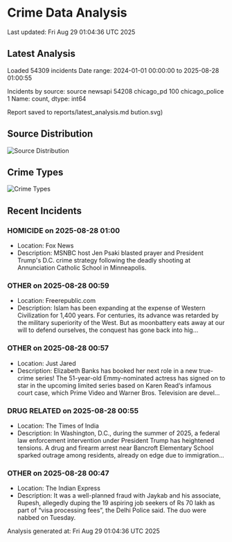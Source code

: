 # Crime Data Analysis
Last updated: Fri Aug 29 01:04:36 UTC 2025

## Latest Analysis

Loaded 54309 incidents
Date range: 2024-01-01 00:00:00 to 2025-08-28 01:00:55

Incidents by source:
source
newsapi           54208
chicago_pd          100
chicago_police        1
Name: count, dtype: int64

Report saved to reports/latest_analysis.md
bution.svg)

## Source Distribution
![Source Distribution](images/source_distribution.svg)

## Crime Types
![Crime Types](images/crime_types.svg)

## Recent Incidents

### HOMICIDE on 2025-08-28 01:00
- Location: Fox News
- Description: MSNBC host Jen Psaki blasted prayer and President Trump's D.C. crime strategy following the deadly shooting at Annunciation Catholic School in Minneapolis.


### OTHER on 2025-08-28 00:59
- Location: Freerepublic.com
- Description: Islam has been expanding at the expense of Western Civilization for 1,400 years. For centuries, its advance was retarded by the military superiority of the West. But as moonbattery eats away at our will to defend ourselves, the conquest has gone back into hig…


### OTHER on 2025-08-28 00:57
- Location: Just Jared
- Description: Elizabeth Banks has booked her next role in a new true-crime series! The 51-year-old Emmy-nominated actress has signed on to star in the upcoming limited series based on Karen Read‘s infamous court case, which Prime Video and Warner Bros. Television are devel…


### DRUG RELATED on 2025-08-28 00:55
- Location: The Times of India
- Description: In Washington, D.C., during the summer of 2025, a federal law enforcement intervention under President Trump has heightened tensions. A drug and firearm arrest near Bancroft Elementary School sparked outrage among residents, already on edge due to immigration…


### OTHER on 2025-08-28 00:47
- Location: The Indian Express
- Description: It was a well-planned fraud with Jaykab and his associate, Rupesh, allegedly duping the 19 aspiring job seekers of Rs 70 lakh as part of “visa processing fees”, the Delhi Police said. The duo were nabbed on Tuesday.

Analysis generated at: Fri Aug 29 01:04:36 UTC 2025
